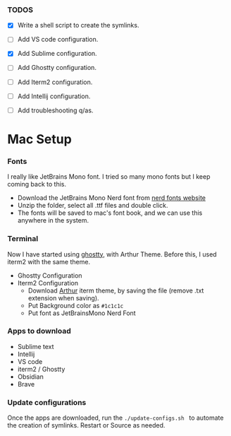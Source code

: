 ### TODOS
- [x] Write a shell script to create the symlinks.
- [ ] Add VS code configuration.
- [x] Add Sublime configuration.
- [ ] Add Ghostty configuration.
- [ ] Add Iterm2 configuration.
- [ ] Add Intellij configuration.
- [ ] Add troubleshooting q/as.


# Mac Setup

### Fonts
I really like JetBrains Mono font. I tried so many mono fonts but I keep coming back to this. 

- Download the JetBrains Mono Nerd font from [nerd fonts website](https://www.nerdfonts.com/font-downloads)
- Unzip the folder, select all .ttf files and double click.
- The fonts will be saved to mac's font book, and we can use this anywhere in the system.


### Terminal
Now I have started using [ghostty](https://ghostty.org/), with Arthur Theme. Before this, I used iterm2 with the same theme.
- Ghostty Configuration 
- Iterm2 Configuration
    - Download [Arthur](https://raw.githubusercontent.com/mbadolato/iTerm2-Color-Schemes/master/schemes/Arthur.itermcolors) iterm theme, by saving the file (remove .txt extension when saving).
    - Put Background color as `#1c1c1c`
    - Put font as JetBrainsMono Nerd Font

### Apps to download
- Sublime text
- Intellij
- VS code
- iterm2 / Ghostty
- Obsidian
- Brave


### Update configurations
Once the apps are downloaded, run the `./update-configs.sh ` to automate the creation of symlinks. Restart or Source as needed.


